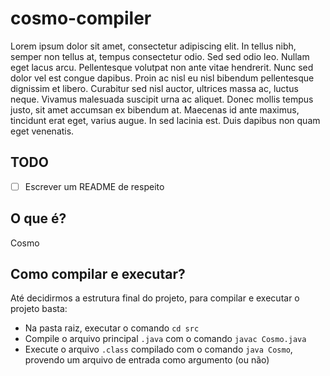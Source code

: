 # cosmo-compiler
Lorem ipsum dolor sit amet, consectetur adipiscing elit. In tellus nibh, semper non tellus at, tempus consectetur odio. Sed sed odio leo. Nullam eget lacus arcu. Pellentesque volutpat non ante vitae hendrerit. Nunc sed dolor vel est congue dapibus. Proin ac nisl eu nisl bibendum pellentesque dignissim et libero. Curabitur sed nisl auctor, ultrices massa ac, luctus neque. Vivamus malesuada suscipit urna ac aliquet. Donec mollis tempus justo, sit amet accumsan ex bibendum at. Maecenas id ante maximus, tincidunt erat eget, varius augue. In sed lacinia est. Duis dapibus non quam eget venenatis.

## TODO
- [ ] Escrever um README de respeito

## O que é?
Cosmo

## Como compilar e executar?
Até decidirmos a estrutura final do projeto, para compilar e executar o projeto basta:

* Na pasta raiz, executar o comando `cd src`
* Compile o arquivo principal `.java` com o comando `javac Cosmo.java`
* Execute o arquivo `.class` compilado com o comando `java Cosmo`, provendo um arquivo de entrada como argumento (ou não)